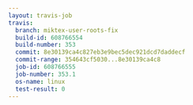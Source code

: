 ```yaml
---
layout: travis-job
travis:
  branch: miktex-user-roots-fix
  build-id: 608766554
  build-number: 353
  commit: 8e30139ca4c827eb3e9bec5dec921dcd7daddecf
  commit-range: 354643cf5030...8e30139ca4c8
  job-id: 608766555
  job-number: 353.1
  os-name: linux
  test-result: 0
---
```

